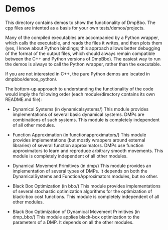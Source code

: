 # Demos

This directory contains demos to show the functionality of DmpBbo. The cpp files are intented as a basis for your own tests/demos/projects.

Many of the compiled executables are accompanied by a Python wrapper, which calls the executable, and reads the files it writes, and then plots them (yes, I know about Python bindings; this approach allows better debugging of the format of the output files, which should always remain compatible between the C++ and Python versions of DmpBbo). The easiest way to run the demos is always to call the Python wrapper, rather than the executable.

If you are not interested in C++, the pure Python demos are located in dmpbbo/demos_python/.

The bottom-up approach to understanding the functionality of the code would imply the following order (each module/directory contains its own README.md file):

* Dynamical Systems (in dynamicalsystems/) This module provides implementations of several basic dynamical systems. DMPs are combinations of such systems. This module is completely independent of all other modules.

* Function Approximation (in functionapproximators/) This module provides implementations (but mostly wrappers around external libraries) of several function approximators. DMPs use function approximators to learn and reproduce arbitrary smooth movements. This module is completely independent of all other modules.

* Dynamical Movement Primitives (in dmp/) This module provides an implementation of several types of DMPs. It depends on both the DynamicalSystems and FunctionApproximators modules, but no other.

* Black Box Optimization (in bbo/) This module provides implementations of several stochastic optimization algorithms for the optimization of black-box cost functions. This module is completely independent of all other modules.

* Black Box Optimization of Dynamical Movement Primitives (in dmp_bbo/) This module applies black-box optimization to the parameters of a DMP. It depends on all the other modules.









